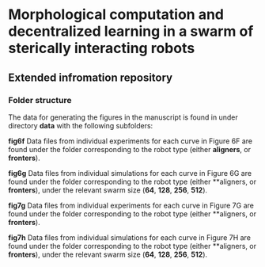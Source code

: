 #  Morphological computation and decentralized learning in a swarm of sterically interacting robots
## Extended infromation repository





### Folder structure
The data for generating the figures in the manuscript is found in under directory **data** with the following subfolders:


**fig6f**
Data files from individual experiments for each curve in Figure 6F are found under the folder corresponding to the robot type (either **aligners**, or **fronters**).

**fig6g**
Data files from individual simulations for each curve in Figure 6G are found under the folder corresponding to the robot type (either **aligners, or **fronters**), under the relevant swarm size (**64**, **128**, **256**, **512**).


**fig7g**
Data files from individual experiments for each curve in Figure 7G are found under the folder corresponding to the robot type (either **aligners, or **fronters**).

**fig7h**
Data files from individual simulations for each curve in Figure 7H are found under the folder corresponding to the robot type (either **aligners, or **fronters**), under the relevant swarm size (**64**, **128**, **256**, **512**).


